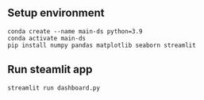 ## Setup environment
```
conda create --name main-ds python=3.9
conda activate main-ds
pip install numpy pandas matplotlib seaborn streamlit 
```

## Run steamlit app
```
streamlit run dashboard.py
```
